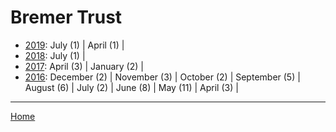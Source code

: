 # Bremer Trust

  * [2019](./bremer-trust-2019.md): 
      July (1) | 
      April (1) | 
  * [2018](./bremer-trust-2018.md): 
      July (1) | 
  * [2017](./bremer-trust-2017.md): 
      April (3) | 
      January (2) | 
  * [2016](./bremer-trust-2016.md): 
      December (2) | 
      November (3) | 
      October (2) | 
      September (5) | 
      August (6) | 
      July (2) | 
      June (8) | 
      May (11) | 
      April (3) | 

----

[Home](../)
